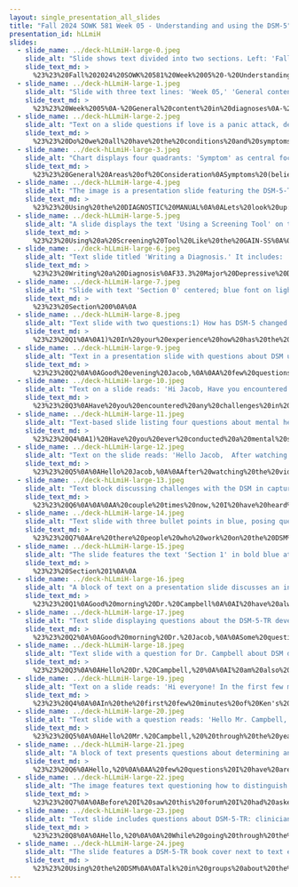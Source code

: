```yaml
---
layout: single_presentation_all_slides
title: "Fall 2024 SOWK 581 Week 05 - Understanding and using the DSM-5"
presentation_id: hLLmiH
slides:
  - slide_name: ../deck-hLLmiH-large-0.jpeg
    slide_alt: "Slide shows text divided into two sections. Left: 'Fall 2024 SOWK 581, WEEK 05, Understanding and using the DSM-5, Jacob Campbell, Ph.D., LICSW.' Right: 'DIAGNOSTIC AND STATISTICAL MANUAL OF MENTAL DISORDERS, FIFTH EDITION TEXT REVISION, DSM-5-TR™, AMERICAN PSYCHIATRIC ASSOCIATION.'"
    slide_text_md: >
      %23%23%20Fall%202024%20SOWK%20581%20Week%2005%20-%20Understanding%20and%20using%20the%20DSM-5%0A%0Atitle:%20Fall%202024%20SOWK%20581%20Week%2005%20-%20Understanding%20and%20using%20the%20DSM-5%0Adate:%202024-09-21%2000:03:00%0Alocation:%20Heritage%20University%0Atags:%0A%0A%20%20-%20Heritage%20University%0A%20%20-%20MSW%20Program%0A%20%20-%20SOWK%20581%0A%0Apresentation_video:%20%0Adescription:%20%3E%0AWeek%20five%20is%20a%20synchronous%20class%20week.%20We%20will%20meet%20on%20Saturday%20(09/21/24)%20to%20discuss%20understanding%20and%20using%20the%20DSM-5-TR.%20I%20will%20share%20the%20slides%20on%20MyHeritage%20as%20we%20approach%20class.%20Please%20also%20make%20sure%20that%20you%20bring%20your%20DSM%20with%20you.%0A%0A
  - slide_name: ../deck-hLLmiH-large-1.jpeg
    slide_alt: "Slide with three text lines: 'Week 05,' 'General content in diagnoses,' 'Using the DSM,' 'AMA - DSM-5-TR Edition,' against a dark blue background."
    slide_text_md: >
      %23%23%20Week%2005%0A-%20General%20content%20in%20diagnoses%0A-%20Using%20the%20DSM%0A-%20AMA%20-%20DMS-5-TR%20Edition%0A%0A
  - slide_name: ../deck-hLLmiH-large-2.jpeg
    slide_alt: "Text on a slide questions if love is a panic attack, detailing panic symptoms from the DSM, including trembling, sweating, and heart racing. It asks: 'Do we all have the conditions and symptoms in the DSM?'"
    slide_text_md: >
      %23%23%20Do%20we%20all%20have%20the%20conditions%20and%20symptoms%20in%20the%20DSM%3F%0A%3E%20When%20I%20first%20started%20studying%E2%80%A6%20wondered%20about%20symptomology.%0A%0A
  - slide_name: ../deck-hLLmiH-large-3.jpeg
    slide_alt: "Chart displays four quadrants: 'Symptom' as central focus, 'Time' (period, age, duration), 'Frequency,' 'Intensity' (occupation, social life, mood, judgment), 'Beliefs/Experiences,' 'Thoughts,' 'Feelings,' 'Behaviors.' Title: 'General Areas of Consideration.'"
    slide_text_md: >
      %23%23%20General%20Areas%20of%20Consideration%0ASymptoms%20(beliefs/experiences,%20thoughts,%20feelings,%20behaviors)%0ATime%20(period,%20age,%20duration)%0AFrequency%0AIntensity%20(causes%20clinically%20significant%20distress,%20areas%20of%20life/judgment%20or%20mood)%0A%0A
  - slide_name: ../deck-hLLmiH-large-4.jpeg
    slide_alt: "The image is a presentation slide featuring the DSM-5-TR cover and text. The slide lists psychiatric disorders including Oppositional Defiant Disorder, Reactive Attachment Disorder, Generalized Anxiety Disorder, and Borderline Personality Disorder."
    slide_text_md: >
      %23%23%20Using%20the%20DIAGNOSTIC%20MANUAL%0A%0ALets%20look%20up:%0AOppositional%20Defiant%20Disorder%0A%0ATalk%20in%20groups%20about%20the%20following%20and%20what%20the%20diagnostic%20criteria%20mean:%0A-%20Reactive%20Attachment%20Disorder%0A-%20Generalized%20anxiety%20disorder%0A-%20Borderline%20Personality%20Disorder%0A%0A
  - slide_name: ../deck-hLLmiH-large-5.jpeg
    slide_alt: "A slide displays the text 'Using a Screening Tool' on the left. On the right, there is a questionnaire titled 'GAIN Short Screener' with a series of questions and checkboxes."
    slide_text_md: >
      %23%23%20Using%20a%20Screening%20Tool%20Like%20the%20GAIN-SS%0A%0A
  - slide_name: ../deck-hLLmiH-large-6.jpeg
    slide_alt: "Text slide titled 'Writing a Diagnosis.' It includes: 'F33.3 Major Depressive Disorder, Recurrent, Severe with Psychotic Features with Anxious Distress;' against a plain background."
    slide_text_md: >
      %23%23%20Writing%20a%20Diagnosis%0AF33.3%20Major%20Depressive%20Disorder,%20Recurrent,%20Severe%20with%20Psychotic%20Features%20with%20Anxious%20Distress;%0A%0A
  - slide_name: ../deck-hLLmiH-large-7.jpeg
    slide_alt: "Slide with text 'Section 0' centered; blue font on light teal background, with a horizontal line above and below the text."
    slide_text_md: >
      %23%23%20Section%200%0A%0A
  - slide_name: ../deck-hLLmiH-large-8.jpeg
    slide_alt: "Text slide with two questions:1) How has DSM-5 changed mental disorder diagnosis criteria? What's the clinical impact?2) Why include PMDD but not PMS in DSM-5? Criteria differences? Workplace impact on women with PMDD?"
    slide_text_md: >
      %23%23%20Q1%0A%0A1)%20In%20your%20experience%20how%20has%20the%20DSM-5%20changed%20the%20criteria%20for%20diagnosing%20certain%20mental%20health%20disorders%20compared%20to%20previous%20editions,%20and%20what%20impact%20have%20these%20changes%20had%20on%20clinical%20practice%3F%20%0A%0A2)%20Why%20does%20the%20DSM-5%20specifically%20include%20Premenstrual%20Dysphoric%20Disorder%20(PMDD)%20but%20not%20Premenstrual%20Syndrome%20(PMS),%20and%20what%20criteria%20differentiate%20PMDD%20from%20the%20broader%20symptoms%20of%20PMS%3F%20This%20is%20a%20new%20edition%20to%20the%20DSM-5,%20how%20does%20this%20affect%20women%20in%20the%20workplace%20who%20experience%20PMDD%3F%0A%0AOne.%20I%20would%20say%20that%20it%20has%20refined%20those%20diagnoses%20so%20the%20APA%20has%20gone%20through%20processes%20to%20come%20and%20to%20review%20diagnoses%20frequency,%20interrelate,%20interrater,%20inter%20reliability%E2%80%A6%20And%20they%20work%20to%20come%20and%20make%20it%20more%20clear%20and%20more%20specific%20based%20on%20the%20best%20evidence.%0A%0AToo.%20Pull%20out%20the%20DSM%20review%20the%20diagnosis%20maybe%20a%20joke%20about%20not%20being%20able%20to%20have%20experience%20these%20things,%20but%20which%20ones%20connect%20to%20me%20the%20biggest%20deal%20for%20this%20is%20the%20criteria%20for%20intensity%20that%20it%20comes%20and%20impacts.%0A%0A
  - slide_name: ../deck-hLLmiH-large-9.jpeg
    slide_alt: "Text in a presentation slide with questions about DSM updates, differences in conducting MSE with children vs. adults, and diagnosing overlapping symptoms, directed toward someone named Jacob."
    slide_text_md: >
      %23%23%20Q2%0A%0AGood%20evening%20Jacob,%0A%0AA%20few%20questions%20I%20have%20are:%0A%0AHow%20often%20is%20the%20DSM%20updated%3F%20%0A%0AThis%20most%20recent%20version%20came%20out%20in%202022%20the%20DSM%20five%20came%20out%20in%202013%20one%20way%20I've%20heard%20it%20framed%20is%20it's%20about%2020%20years%20in%20between%20major%20revisions,%20but%20I%20don't%20think%20there's%20been%20enough%20versions%20to%20say%20that%20for%20sure%0A%0A%0AWhat%20is%20the%20difference%20between%20conducting%20an%20MSE%20with%20children%20and%20adults%3F%0A%0ASo%20in%20understanding,%20a%20child,%20it%20is%20going%20to%20be%20based%20on%20their%20cognitive%20ability%20and%20what%20general%20expectations%20that%20you%20might%20have%20I%20think%20as%20you%20get%20younger%20and%20younger,%20it%20becomes%20more%20and%20more%20challenging%20to%20do%20some%20of%20the%20components,%20so%20for%20example,%20most%20children%20before%20seven%20don't%20know%20The%20difference%20between%20what%20is%20real%20and%20what%20is%20not%3F%3F%20Check%20age%207%3F%3F%0A%0A%0AHow%20do%20you%20approach%20a%20diagnosis%20when%20symptoms%20overlap%20between%20multiple%20disorders%3F%0A%0A%20There%20are%20a%20number%20of%20symptoms%20that%20overlapped%20between%20diagnoses%20there's%20a%20section%20and%20the%20big%20book%20that%20I%20don't%20believe%20is%20in%20the%20smaller%20book%20that%20lists%20differential%20diagnoses%20and%20considerations%20that%20we%20have%20consider%20psychosis%20psychosis%20is%20found%20in%20mood%20disorders%20and%20in%20the%20schizophrenic%20schizophrenia%20spectrum%20disorder,%20if%20there%20are%20mood%20symptoms%20While%20experiencing%20psychosis,%20we%20look%20either%20to%20effective%20disorder%20or%20disorder%20the%20diagnostic%20criteria%20always%20enough%20to%20be%20exclusive%0A%0AThese%20are%20questions%20I%20think%20about%20considering%20I%20am%20not%20sure%20if%20I%20want%20to%20stay%20working%20with%20young%20adults%20for%20the%20rest%20of%20my%20career%20or%20transition%20in%20between%20to%20working%20with%20adults%0A%0A
  - slide_name: ../deck-hLLmiH-large-10.jpeg
    slide_alt: "Text on a slide reads: 'Hi Jacob, Have you encountered any challenges in using the DSM handbook?' The background is plain white."
    slide_text_md: >
      %23%23%20Q3%0AHave%20you%20encountered%20any%20challenges%20in%20using%20the%20DSM%20handbook%3F%0A%0AI%20think%20one%20of%20the%20biggest%20challenges%20to%20the%20DSM%20is%20and%20using%20it%20is%20developing%20a%20broad%20enough%20perspective%20if%20you%20are%20working%20in%20a%20setting%20that%20requires%20it%20and%20my%20consideration,%20I've%20tended%20to%20try%20to%20make%20the%20least%20restrictive%20diagnoses,%20and%20my%20practice%20included%20a%20focus%20on%20the%20more%20common%20diagnoses%20For%20example,%20I%20didn't%20work%20with%20anybody%20and%20have%20the%20need%20to%20diagnose%20things%20like%20sexual%20dysfunction.%20I%20mostly%20worked%20with%20lions%20that%20had%20mood%20or%20anxiety%20or%20conduct%20disorders%20behavioral%20disorders.%0A%0A
  - slide_name: ../deck-hLLmiH-large-11.jpeg
    slide_alt: "Text-based slide listing four questions about mental health: 1) Mental status exams and links to violence.2) Correlation between schizophrenia and genius.3) Desire for recovery in mental illness.4) Parental advice for children's happiness."
    slide_text_md: >
      %23%23%20Q4%0A1)%20Have%20you%20ever%20conducted%20a%20mental%20status%20exam%20and%20found%20a%20link%20between%20mental%20illness%20and%20a%20pathway%20to%20violence,%20or%20is%20that%20possible%20in%20some%20cases%3F%20%0A%0AI%20think%20the%20question%20about%20mental%20illness%20and%20violence%20is%20an%20important%20question.%20The%20first%20thing%20I%20want%20to%20make%20really%20clear,%20especially%20when%20you're%20talking%20about%20disorder%20is%20such%20as%20schizophrenia%20and%20some%20of%20the%20more%20obvious%20disorders%20that%20they%20are%20actually%20less%20likely%20than%20the%20rest%20of%20the%20population%20to%20come%20and%20to%20be%20aggressive%20There%20are%20outdoor%20disorders%20such%20as%20antisocial%20personality%20disorder,%20or%20conduct%20disorder%20that%20people%20who%20have%20those%20behaviors%20have%20more%20history%20of%20being%20violent%20by%20nature%20and%20by%20the%20symptom%20description%20one%20area%20that%20I%20am%20not%20sure%20about%20is%20regarding%20people%20who%20are%20on%20SIM%20substances,%20especially%20when%20they%20are%20using%20those%20substances%20And%20whether%20that%20increases%20violence%0A%0Ahttps://www.apa.org/monitor/2021/04/ce-mental-illness%0A%0A%3E%20A%20big%20factor%20is%20co-occurring%20substance%20use.%20%E2%80%9CIf%20you%20have%20both%20a%20mental%20illness%20and%20a%20substance%20use%20diagnosis,%20the%20combination%20is%20synergistic%20and%20dangerous,%E2%80%9D%20Brown%20says.%0A%0A%3E%20The%20bottom%20line%3F%20%E2%80%9CDiagnosis%20alone%20is%20never%20enough%20to%20tell%20you%20if%20someone%20is%20likely%20to%20be%20violent%20again%20in%20the%20future,%E2%80%9D%20says%20Brown.%20Instead,%20a%20contextual%20approach%20is%20needed%20that%20considers%20symptoms,%20circumstances,%20and%20individual%20characteristics,%20among%20other%20factors,%20she%20says.%0A%3E%20Persecutory%20delusions%20and%20%E2%80%9Ccommand%20hallucinations.%E2%80%9D%20For%20people%20with%20psychotic%20disorders%20such%20as%20schizophrenia,%20studies%20show%20that%20some%20of%20the%20conditions%E2%80%99%20positive%20symptoms%20can%20provoke%20violence.%0A%3E%20Grandiosity,%20grandiose%20delusions,%20and%20mania.%20Grandiosity,%20a%20hallmark%20of%20the%20manic%20and%20hypomanic%20phases%20of%20bipolar%20disorder,%20can%20likewise%20play%20a%20role%20in%20violence%20and%20aggression,%20studies%20find.%0A%3E%20Antisocial%20personality%20traits.%20Violence%20among%20people%20with%20serious%20mental%20illness%20often%20goes%20hand%20in%20hand%20with%20a%20youthful%20history%20of%20conduct%20disorder%20and%20a%20present%20diagnosis%20of%20antisocial%20personality%20disorder,%20characterized%20by%20disregard%20for%20others,%20deceitfulness,%20and%20manipulation%20of%20others%20for%20personal%20gain,%20research%20also%20shows%0A%0A2)%20When%20you%20mentioned%20in%20the%20group%20forum%20and%20suggested%20the%20film%20A%20Beautiful%20Mind,%20do%20you%20think%20that%20there%20is%20a%20correlation%20between%20a%20person%20having%20schizophrenia%20and%20also%20having%20a%20psychotic%20illness,%20while%20also%20having%20genius%3F%20Or%20can%20a%20person%20be%20genius%20because%20of%20schizophrenia%3F%20I%20ask%20this%20because%20I%20have%20heard%20this%20a%20few%20times%20and%20I%20am%20curious.%20%0A%0Ahttps://www.psychologytoday.com/us/blog/hide-and-seek/201509/mad-genius-schizophrenia-and-creativity%0A%0A%3E%20For%20Folley%20and%20Park,%20the%20results%20of%20these%20two%20experiments%20support%20the%20idea%20that%20increased%20use%20of%20the%20right%20hemisphere%20and%20increased%20inter-hemispheric%20communication%20is%20related%20to%20enhanced%20creativity%20in%20psychosis-prone%20populations.%0A%0ASavant%20skills%20and%20autism...%0A%0A3)%20In%20your%20professional%20opinion,%20do%20you%20feel%20that%20people%20that%20struggle%20with%20mental%20illness%20or%20behavioral%20issues%20have%20the%20desire%20to%20get%20better%20or%20the%20desire%20to%20give%20up%3F%20%0A%0AOne%20of%20the%20mantras%20that%20I%20have%20people%20are%20doing%20the%20best%20they%20can%20with%20what%20they%20have%20and%20where%20they're%20at%20Motivation%20and%20a%20desire%20for%20improvement%20is%20complicated.%20I%20think%20everybody%20wants%20to%20do%20better%20but%20sometimes%20their%20values%20or%20what%20is%20important%20to%20them%20is%20different.%0A%0A4)%20As%20a%20parent,%20I%20want%20my%20baby%20boys%20and%20my%20nephews%20and%20niece%20that%20I%20also%20raise%20to%20feel%20good%20and%20be%20happy.%20What%20is%20a%20peace%20of%20advice%20that%20you%20think%20is%20important%20for%20parents%3F%0A%0AI%20think%20the%20biggest%20thing%20I%20would%20say%20is%20love%20and%20structure%20finding%20ways%20for%20them%20to%20grow%20you%20got%20their%20own%20people%0A%0A%0A
  - slide_name: ../deck-hLLmiH-large-12.jpeg
    slide_alt: "Text on the slide reads: 'Hello Jacob,  After watching the video the gentleman said that the individual is not their diagnosis. I agree with that statement! - How do you work with someone who is focused on their diagnosis (being labeled/in denial) rather than focusing on helping themselves improve their mental health state? - What steps do you initiate, so the individual accepts their diagnosis and works on their symptoms?'"
    slide_text_md: >
      %23%23%20Q5%0A%0AHello%20Jacob,%0A%0AAfter%20watching%20the%20video%20the%20gentleman%20said%20that%20the%20individual%20is%20not%20their%20diagnosis.%20I%20agree%20with%20that%20statement!%20%0A%0AYes,%20people%20are%20not%20just%20their%20diagnosis%20is%20100%25%20really%20agree%0A%0A%3EHow%20do%20you%20work%20with%20someone%20who%20is%20focused%20on%20their%20diagnosis%20(being%20labeled/in%20denial)%20rather%20than%20focusing%20on%20helping%20themselves%20improve%20their%20mental%20health%20state%3F%0A%0AI%20hear%20two%20things%20first%20let's%20talk%20about%20the%20being%20in%20denial.%20I%20think%20there%20is%20some%20education%20that%20we%20can%20come%20and%20provide%20our%20clients%20about%20purposes%20of%20diagnoses%20why%20that%20might%20be%20the%20thing%20that%20they're%20diagnosed%20with%20kind%20of%20our%20clinical%20judgment%20around%20that%20and%20just%20coming%20and%20expressing%20some%20of%20those%20things%20Weather,%20they%20have%20insight%20into%20their%20symptoms.%20Some%20of%20the%20impact%20of%20symptoms%20might%20be%20where%20we%20come%20and%20try%20to%20work%20to%20help%20develop%20insight%20around%20the%20first%20part%20and%20somebody%20who%20is%20overly%20fixated%20on%20being%20diagnosed%20again%20I%20think%20there%20is%20just%20education%20that%20we%20can%20come%20and%20provide%20explaining%20what%20that%20means%20what%20it%20looks%20like%0A%0A%3EWhat%20steps%20do%20you%20initiate,%20so%20the%20individual%20accepts%20their%20diagnosis%20and%20works%20on%20their%20symptoms%3F%20%20%0A%0AIn%20my%20experience%20most%20of%20the%20time%20that%20is%20what%20we%20work%20on%20and%20deal%20with%20I%20don't%20I%20don't%20feel%20like%20I've%20had%20clients%20who've%20been%20overly%20fixated%20on%20their%20diagnoses%20although%20I%20can%20imagine%20if%20somebody%20feels%20like%20they're%20being%20mislabeled%20that%20they%20could%20be%20I%20also%20do%20not%20put%20a%20significant%20amount%20of%20time%20talking%20about%20diagram%20during%20session%20unless%20I%20feel%20like%20there's%20a%20need%20for%20some%20education%20around%20what%20that%20means%20why%20the%20rationale%20again%0A%0A%0A
  - slide_name: ../deck-hLLmiH-large-13.jpeg
    slide_alt: "Text block discussing challenges with the DSM in capturing diverse mental health expressions across cultures. It questions cultural sensitivity in diagnoses and suggests seeking alternative frameworks for accuracy."
    slide_text_md: >
      %23%23%20Q6%0A%0A%0AA%20couple%20times%20now,%20I%20have%20heard%20how%20the%20DSM%20has%20been%20critiqued%20for%20not%20fully%20capturing%20the%20diverse%20ways%20mental%20health%20issues%20manifest%20across%20cultures.%20For%20example,%20certain%20cultures%20might%20express%20depression%20or%20anxiety%20in%20physical%20symptoms%20more%20than%20emotional%20ones.%20How%20can%20I%20remain%20culturally%20sensitive%20while%20using%20the%20DSM%20to%20ensure%20that%20diagnoses%20are%20accurate%20for%20clients%20from%20diverse%20backgrounds%3F%20Are%20there%20alternative%20frameworks%20or%20tools%20you%20would%20recommend%3F%20%0A%0AI%20don't%20think%20that%20the%20DSM%20is%20the%20end%20I'll%20be%20all%20it%20is%20what%20is%20required%20for%20being%20able%20to%20come%20and%20to%20gain%20specific%20knowledge.%20Maybe%20let's%20look%20at%20generalized%20anxiety%20disorder%20and%20cultural%20considerations%20and%20cultural%20related%20diagnostic%20issues%20that%20it%20includes%20to%20understand%20this%20another%20place%20to%20come%20and%20to%20go%20is%20to%20seek%20consultation%20there%20are%20people%20with%20specific%20credentials%20that%20allow%20them%20to%20help%20consult%20regarding%20specialized%20issues%20whether%20it's%20with%20African-Americans%20children%20Hispanic%20population.%0A%0AMy%20second%20question%20go%20hand-%20in%20-hand.%20I've%20witnessed%20where%20people%20from%20different%20cultural%20backgrounds%20either%20experience%20or%20express%20symptoms%20differently.%20If%20culture%20influences%20a%20client%E2%80%99s%20presentation%20of%20symptoms,%20then%20how%20can%20I%20make%20sure%20to%20account%20for%20that%20when%20making%20a%20diagnosis.%20For%20example,%20what%20might%20be%20seen%20as%20paranoia%20in%20one%20culture%20could%20be%20a%20normal%20protective%20behavior%20in%20another.%20I%20just%20want%20to%20make%20sure%20I%20am%20properly%20accounting%20for%20this%20when%20potentially%20diagnosing,%20especially%20with%20mental%20health%20disorders.%0A%0AI%20think%20one%20of%20the%20things%20to%20think%20about%20for%20this%20is%20going%20back%20to%20what%20makes%20it%20clinically%20significant%0A%0A
  - slide_name: ../deck-hLLmiH-large-14.jpeg
    slide_alt: "Text slide with three bullet points in blue, posing questions about the DSM:- Are there people who work on the DSM every day and make changes to it?- Can there be malpractice when using the book?- Do doctors have to use the book or reference it to get a reimbursement for it?"
    slide_text_md: >
      %23%23%20Q7%0AAre%20there%20people%20who%20work%20on%20the%20DSM%20every%20day%20and%20make%20changes%20to%20it%3F%0A%0AShow%20the%20page%20with%20the%20working%20groups%0A%0ACan%20there%20be%20malpractice%20when%20using%20the%20book%3F%0A%0AYes,%20may%20expand%20on%20incorrect%20diagnoses,%20misleading%20information%20doing%20things%20that%20are%20against%20agency%20policies%20or%20legal%20obligations%0A%0ADo%20doctors%20have%20to%20use%20the%20book%20or%20reference%20it%20to%20get%20a%20reimbursement%20for%20it%3F%0A%0AYes,%20to%20be%20able%20to%20bill%20for%20services%20you%20use%20the%20codes%20in%20the%20DSM.%20Eli%20says%20a%20psychiatrist%20if%20you're%20talking%20about%20medical%20doctors,%20they%20use%20the%20IDC.%0A%0A%0A
  - slide_name: ../deck-hLLmiH-large-15.jpeg
    slide_alt: "The slide features the text 'Section 1' in bold blue at the bottom left corner against a light blue background, underlined by a thin blue line."
    slide_text_md: >
      %23%23%20Section%201%0A%0A
  - slide_name: ../deck-hLLmiH-large-16.jpeg
    slide_alt: "A block of text on a presentation slide discusses an individual's fascination with diagnostic processes, focusing on questions about using and understanding the DSM book in clinical settings."
    slide_text_md: >
      %23%23%20Q1%0AGood%20morning%20Dr.%20Campbell%0A%0AI%20have%20always%20been%20fascinated%20and%20interested%20with%20the%20diagnostic%20aspect%20from%20the%20clinician's%20side.%20As%20an%20undergrad,%20I%20guess%20I%20was%20super%20excited%20to%20go%20over%20the%20DSM%20but%20I%20guess%20I%20never%20fully%20understood%20how%20to%20navigate%20it%20or%20understand%20how%20to%20fully%20read%20and%20understand%20a%20specific%20diagnosis%20and%20take%20it%20back%20to%20the%20client.%20I%20guess%20a%20few%20of%20my%20questions%20are%20how%20do%20you%20understand%20and%20navigate%20the%20book%3F%20When%20in%20the%20field%20and%20we%E2%80%99re%20with%20a%20client%20are%20we%20able%20to%20just%20pull%20out%20the%20DSM%20book%20and%20find%20out%20what%20is%20the%20appropriate%20diagnosis%20for%20the%20client%3F%20Is%20the%20DSM%20book%20the%20only%20way%20to%20diagnose%20someone%3F%20Or%20is%20there%20any%20one%20way%20or%20form%3F%20How%20do%20you%20know%20you%20are%20giving%20the%20correct%20diagnosis%20to%20a%20client%3F%20Who%20makes%20decisions%20on%20what%20to%20add,%20remove,%20adjust,%20or%20come%20up%20with%20a%20new%20diagnosis%3F%20But%20overall,%20I'm%20super%20excited%20to%20learn%20a%20lot%20more%20about%20the%20DSM%20book.%0A%0ASo%20the%20way%20that%20you%20diagnose%20it%20from%20a%20clinical%20interview%20often%20times%20this%20is%20supported%20through%20screeners%20and%20assessment%20forms,%20depending%20on%20the%20diagnosis%20and%20the%20needs.%0A%0AThere%20really%20isn't%20another%20way%20to%20make%20diagnoses%20that%20being%20said%20all%20services%20are%20not%20driven%20based%20on%20diagnosis%20and%20we%20don't%20always%20have%20to%20seek%20some%20sort%20of%20reimbursement%20from%20insurance%0A%0ARegarding%20adding%20or%20removing%20diagnoses,%20they%20kind%20of%20always%20stay%20with%20you.%20That's%20a%20part%20of%20the%20important%20kind%20of%20aspect%20of%20being%20cautious%20with%20diagnoses.%20Sometimes%20clinicians%20will%20write%20historical%20diagnoses%20when%20I%20completed%20forms%20in%20the%20school%20district.%20I%20was%20always%20careful%20to%20know%20who%20diagnosed%20what%20and%20like%20a%20date%20of%20the%20report%20for%20the%20records%20that%20we%20received%20with%20that%20there%20are%20also%20provisional%20diagnoses%20that%20we%20might%20give%20when%20we're%20still%20kind%20of%20maybe%20ruling%20out%20another%20diagnosis%0A%0A%0AAs%20far%20as%20how%20you%20know%20if%20you've%20made%20the%20correct%20diagnosis,%20I%20think%20that%20it%20is%20experience%20talking%20through%20it%20with%20a%20supervisor%20that%20you%20seem%20to%20see%20it%20fit.%0A%0A
  - slide_name: ../deck-hLLmiH-large-17.jpeg
    slide_alt: "Text slide displaying questions about the DSM-5-TR development and diagnostic process. Questions include origins, contributors, decision-making, diagnostic procedures, and potential for misdiagnosis."
    slide_text_md: >
      %23%23%20Q2%0A%0AGood%20morning%20Dr.%20Jacob,%0A%0ASome%20questions%20i%20have%20about%20the%20DSM-5-TR%20are:%0A%0A1.%20How%20was%20the%20DSM-5-TR%20developed%3F%0A%0A2.%20Who%20was%20involved%20when%20creating%20the%20DSM-5-TR%3F%0A%0A3.%20How%20were%20decisions%20made%20about%20what%20would%20be%20included,%20removed,%20or%20changed%3F%0A%0A4.%20How%20can%20you%20actually%20diagnose%20a%20person%20using%20the%20DSM-5-TR%3F%20Like%20Yovana%20mentioned,%20do%20you%20just%20whip%20it%20out%20and%20just%20let%20them%20know%20%E2%80%9Cwell,%20it%20sounds%20like%20you%20have%20depression%E2%80%A6%20so%20i%E2%80%99m%20diagnosing%20you%20with%20this.%E2%80%9D%0A%0A5.%20Is%20it%20possible%20for%20you%20to%20mis%20diagnose%20someone%20using%20the%20DSM-5-TR%3F%0A%0A
  - slide_name: ../deck-hLLmiH-large-18.jpeg
    slide_alt: "Text slide with a question for Dr. Campbell about DSM diagnoses inclusion. It asks about the determination process and if these are the only diagnoses used nationally. Ends with 'Thank you!!!'"
    slide_text_md: >
      %23%23%20Q3%0A%0AHello%20Dr.%20Campbell,%20%0A%0AI%20am%20also%20very%20interested%20in%20knowing,%20how%20are%20diagnoses%20determined%20to%20be%20included%20in%20the%20DSM%3F%20Are%20these%20the%20only%20existing%20diagnoses%20used%20in%20treatment%20across%20the%20nation%3F%20Or%20how%20does%20that%20work%3F%20%0A%0AThank%20you!!!%0A%0A
  - slide_name: ../deck-hLLmiH-large-19.jpeg
    slide_alt: "Text on a slide reads: 'Hi everyone! In the first few minutes of Ken's video, he mentions that the DSM-5 requires clinical training to be utilized correctly. What does this training look like? Does it require real-time practice hours? Is this clinical training a requirement by the state?' The background is white."
    slide_text_md: >
      %23%23%20Q4%0A%0AIn%20the%20first%20few%20minutes%20of%20Ken's%20video,%20he%20mentions%20that%20the%20DSM-5%20requires%20clinical%20training%20to%20be%20utilized%20correctly.%20What%20does%20this%20training%20look%20like%3F%20Does%20it%20require%20real-time%20practice%20hours%3F%20Is%20this%20clinical%20training%20a%20requirement%20by%20the%20state%3F%0A%0A%0A
  - slide_name: ../deck-hLLmiH-large-20.jpeg
    slide_alt: "Text slide with a question reads: 'Hello Mr. Campbell, through the years the DSM has expanded tremendously since its origination. What do you think the correlation is between the DSM and multibillion dollar pharmaceutical companies if any? Also Kinter referred to others codes as the 'V' Codes, can you give me an example?'"
    slide_text_md: >
      %23%23%20Q5%0A%0AHello%20Mr.%20Campbell,%20%20through%20the%20years%20the%20DSM%20has%20expanded%20tremendously%20since%20its%20origination.%20%20What%20do%20you%20think%20the%20correlation%20is%20between%20the%20DSM%20and%20multibillion%20dollar%20pharmaceutical%20companies%20if%20any%3F%20%20Also%20Kinter%20referred%20to%20others%20codes%20as%20the%20%22V%22%20Codes,%20can%20you%20give%20me%20an%20example%3F%20%20%20%0A%0A%0A
  - slide_name: ../deck-hLLmiH-large-21.jpeg
    slide_alt: "A block of text presents questions about determining an appropriate diagnosis and processes for reassessment in cases of uncertainty. The background is plain and appears on a presentation slide."
    slide_text_md: >
      %23%23%20Q6%0AHello,%20%0A%0AA%20few%20questions%20I%20have%20are%20when%20in%20doubt%20how%20do%20you%20determine%20which%20diagnosis%20is%20most%20appropriate.%20Is%20there%20a%20process%20to%20follow%20that%20will%20assure%20you%20that%20you%20chose%20the%20appropriate%20diagnostic.%20Is%20there%20a%20process%20to%20follow%20if%20you%20wrongly%20diagnosed%20and%20need%20to%20re-diagnose%3F%0A%0A
  - slide_name: ../deck-hLLmiH-large-22.jpeg
    slide_alt: "The image features text questioning how to distinguish between disorders with overlapping symptoms in clients, and how to choose which disorder fits when symptoms apply to multiple disorders."
    slide_text_md: >
      %23%23%20Q7%0A%0ABefore%20I%20saw%20this%20forum%20I%20had%20asked%20a%20question%20about%20the%20DSM%20in%20another%20forum%20but%20I%20do%20have%20the%20curiosity%20to%20know%20the%20answer%20to%20my%20question%20which%20was%20how%20are%20you%20able%20to%20distinguish%20which%20disorder%20you%20are%20seeing%20in%20a%20client%20when%20some%20disorders%20have%20overlapping%20symptoms%20and%20sound%20the%20same.%20Adding%20to%20this%20question%20I%20wonder%20if%20you%20see%20that%20a%20client%20has%20multiple%20symptoms%20that%20fit%20into%20more%20than%20one%20disorder%20how%20do%20you%20decide%20which%20fits%20more%20with%20the%20client%3F%0A%0A%0A
  - slide_name: ../deck-hLLmiH-large-23.jpeg
    slide_alt: "Text slide includes questions about DSM-5-TR: clinician overdiagnosis frequency, removal of diagnoses, criteria for new diagnoses. Acknowledgement of study time and appreciation for question space."
    slide_text_md: >
      %23%23%20Q8%0A%0AHello,%20%0A%0A%20While%20going%20through%20the%20DSM-5-%20TR%20I%20noticed%20that%20several%20of%20the%20diagnosis%20have%20similar%20symptoms.%0A%0A*%20How%20often%20do%20clinicians%20over%20diagnose%20clients%3F%0A*%20Are%20there%20any%20diagnosis%20that%20have%20been%20removed%20from%20the%20DSM-5-TR%3F%20If%20so%20what%20makes%20them%20decide%20to%20remove%20the%20diagnosis%3F%0A*%20Also,%20how%20do%20they%20decide%20when%20a%20new%20diagnosis%20is%20added%20to%20the%20DSM-5%3F%0A%0A%0AI%20am%20aware%20it%20takes%20time%20to%20study%20the%20DSM-5-TR,%20so%20it%20is%20nice%20to%20give%20us%20this%20space%20to%20ask%20questions.%20Thank%20you.%20%0A%0A%0A
  - slide_name: ../deck-hLLmiH-large-24.jpeg
    slide_alt: "The slide features a DSM-5-TR book cover next to text encouraging group discussions about diagnostic criteria for Posttraumatic Stress Disorder, Major Depressive Disorder, and Schizophrenia."
    slide_text_md: >
      %23%23%20Using%20the%20DSM%0A%0ATalk%20in%20groups%20about%20the%20following%20and%20what%20the%20diagnostic%20criteria%20mean:%0APosttraumatic%20Stress%20Disorder%0AMajor%20Depressive%20Disorder%0ASchizophrenia%0A
---
```

